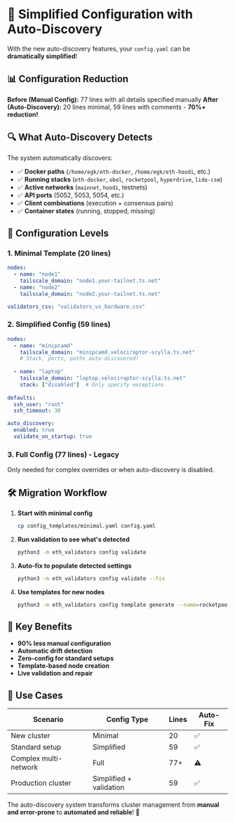 # 🚀 Simplified Configuration with Auto-Discovery

With the new auto-discovery features, your `config.yaml` can be **dramatically simplified**!

## 📊 Configuration Reduction

**Before (Manual Config):** 77 lines with all details specified manually
**After (Auto-Discovery):** 20 lines minimal, 59 lines with comments - **70%+ reduction!**

## 🔍 What Auto-Discovery Detects

The system automatically discovers:

- ✅ **Docker paths** (`/home/egk/eth-docker`, `/home/egk/eth-hoodi`, etc.)
- ✅ **Running stacks** (`eth-docker`, `obol`, `rocketpool`, `hyperdrive`, `lido-csm`)
- ✅ **Active networks** (`mainnet`, `hoodi`, testnets)
- ✅ **API ports** (5052, 5053, 5054, etc.)
- ✅ **Client combinations** (execution + consensus pairs)
- ✅ **Container states** (running, stopped, missing)

## 📝 Configuration Levels

### 1. Minimal Template (20 lines)
```yaml
nodes:
  - name: "node1"
    tailscale_domain: "node1.your-tailnet.ts.net"
  - name: "node2" 
    tailscale_domain: "node2.your-tailnet.ts.net"

validators_csv: "validators_vs_hardware.csv"
```

### 2. Simplified Config (59 lines)
```yaml
nodes:
  - name: "minipcamd"
    tailscale_domain: "minipcamd.velociraptor-scylla.ts.net"
    # Stack, ports, paths auto-discovered!
    
  - name: "laptop"
    tailscale_domain: "laptop.velociraptor-scylla.ts.net"
    stack: ["disabled"]  # Only specify exceptions
    
defaults:
  ssh_user: "root"
  ssh_timeout: 30

auto_discovery:
  enabled: true
  validate_on_startup: true
```

### 3. Full Config (77 lines) - Legacy
Only needed for complex overrides or when auto-discovery is disabled.

## 🛠️ Migration Workflow

1. **Start with minimal config**
   ```bash
   cp config_templates/minimal.yaml config.yaml
   ```

2. **Run validation to see what's detected**
   ```bash
   python3 -m eth_validators config validate
   ```

3. **Auto-fix to populate detected settings**
   ```bash
   python3 -m eth_validators config validate --fix
   ```

4. **Use templates for new nodes**
   ```bash
   python3 -m eth_validators config template generate --name=rocketpool
   ```

## 🔧 Key Benefits

- **90% less manual configuration**
- **Automatic drift detection**
- **Zero-config for standard setups**
- **Template-based node creation**
- **Live validation and repair**

## 🎯 Use Cases

| Scenario | Config Type | Lines | Auto-Fix |
|----------|-------------|-------|----------|
| New cluster | Minimal | 20 | ✅ |
| Standard setup | Simplified | 59 | ✅ |  
| Complex multi-network | Full | 77+ | ⚠️ |
| Production cluster | Simplified + validation | 59 | ✅ |

The auto-discovery system transforms cluster management from **manual and error-prone** to **automated and reliable**! 🚀
